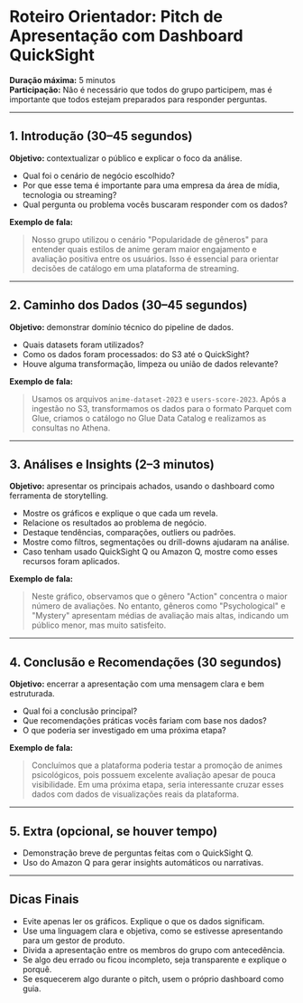 
# Roteiro Orientador: Pitch de Apresentação com Dashboard QuickSight

**Duração máxima:** 5 minutos  
**Participação:** Não é necessário que todos do grupo participem, mas é importante que todos estejam preparados para responder perguntas.

---

## 1. Introdução (30–45 segundos)

**Objetivo:** contextualizar o público e explicar o foco da análise.

- Qual foi o cenário de negócio escolhido?
- Por que esse tema é importante para uma empresa da área de mídia, tecnologia ou streaming?
- Qual pergunta ou problema vocês buscaram responder com os dados?

**Exemplo de fala:**

> Nosso grupo utilizou o cenário "Popularidade de gêneros" para entender quais estilos de anime geram maior engajamento e avaliação positiva entre os usuários. Isso é essencial para orientar decisões de catálogo em uma plataforma de streaming.

---

## 2. Caminho dos Dados (30–45 segundos)

**Objetivo:** demonstrar domínio técnico do pipeline de dados.

- Quais datasets foram utilizados?
- Como os dados foram processados: do S3 até o QuickSight?
- Houve alguma transformação, limpeza ou união de dados relevante?

**Exemplo de fala:**

> Usamos os arquivos `anime-dataset-2023` e `users-score-2023`. Após a ingestão no S3, transformamos os dados para o formato Parquet com Glue, criamos o catálogo no Glue Data Catalog e realizamos as consultas no Athena. 

---

## 3. Análises e Insights (2–3 minutos)

**Objetivo:** apresentar os principais achados, usando o dashboard como ferramenta de storytelling.

- Mostre os gráficos e explique o que cada um revela.
- Relacione os resultados ao problema de negócio.
- Destaque tendências, comparações, outliers ou padrões.
- Mostre como filtros, segmentações ou drill-downs ajudaram na análise.
- Caso tenham usado QuickSight Q ou Amazon Q, mostre como esses recursos foram aplicados.

**Exemplo de fala:**

> Neste gráfico, observamos que o gênero "Action" concentra o maior número de avaliações. No entanto, gêneros como "Psychological" e "Mystery" apresentam médias de avaliação mais altas, indicando um público menor, mas muito satisfeito.

---

## 4. Conclusão e Recomendações (30 segundos)

**Objetivo:** encerrar a apresentação com uma mensagem clara e bem estruturada.

- Qual foi a conclusão principal?
- Que recomendações práticas vocês fariam com base nos dados?
- O que poderia ser investigado em uma próxima etapa?

**Exemplo de fala:**

> Concluímos que a plataforma poderia testar a promoção de animes psicológicos, pois possuem excelente avaliação apesar de pouca visibilidade. Em uma próxima etapa, seria interessante cruzar esses dados com dados de visualizações reais da plataforma.

---

## 5. Extra (opcional, se houver tempo)

- Demonstração breve de perguntas feitas com o QuickSight Q.
- Uso do Amazon Q para gerar insights automáticos ou narrativas.

---

## Dicas Finais

- Evite apenas ler os gráficos. Explique o que os dados significam.
- Use uma linguagem clara e objetiva, como se estivesse apresentando para um gestor de produto.
- Divida a apresentação entre os membros do grupo com antecedência.
- Se algo deu errado ou ficou incompleto, seja transparente e explique o porquê.
- Se esquecerem algo durante o pitch, usem o próprio dashboard como guia.
